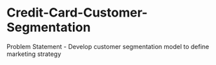# Credit-Card-Customer-Segmentation
Problem Statement - Develop customer segmentation model to define marketing strategy

